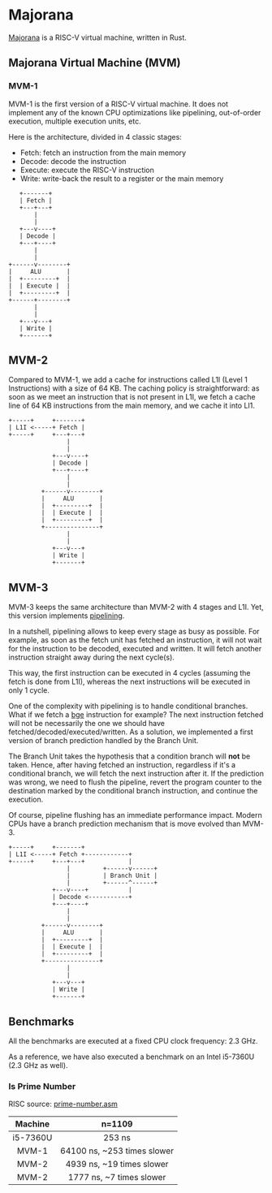 # Majorana

[Majorana](https://en.wikipedia.org/wiki/Ettore_Majorana) is a RISC-V virtual machine, written in Rust.

## Majorana Virtual Machine (MVM)

### MVM-1

MVM-1 is the first version of a RISC-V virtual machine.
It does not implement any of the known CPU optimizations like pipelining, out-of-order execution, multiple execution units, etc.

Here is the architecture, divided in 4 classic stages:
* Fetch: fetch an instruction from the main memory
* Decode: decode the instruction
* Execute: execute the RISC-V instruction
* Write: write-back the result to a register or the main memory

```
   +-------+
   | Fetch |
   +---+---+
       |
       |
   +---v----+
   | Decode |
   +---+----+
       |
       |
+------v--------+
|     ALU       |
|  +---------+  |
|  | Execute |  |
|  +---------+  |
+------+--------+
       |
       |
   +---v---+
   | Write |
   +-------+
```

## MVM-2

Compared to MVM-1, we add a cache for instructions called L1I (Level 1 Instructions) with a size of 64 KB. The caching policy is straightforward: as soon as we meet an instruction that is not present in L1I, we fetch a cache line of 64 KB instructions from the main memory, and we cache it into LI1.

```
+-----+     +-------+
| L1I <-----+ Fetch |
+-----+     +---+---+
                |
                |
            +---v----+
            | Decode |
            +---+----+
                |
                |
         +------v--------+
         |     ALU       |
         |  +---------+  |
         |  | Execute |  |
         |  +---------+  |
         +---------------+
                |
                |
            +---v---+
            | Write |
            +-------+

```

## MVM-3

MVM-3 keeps the same architecture than MVM-2 with 4 stages and L1I. Yet, this version implements [pipelining](https://en.wikipedia.org/wiki/Instruction_pipelining). 

In a nutshell, pipelining allows to keep every stage as busy as possible. For example, as soon as the fetch unit has fetched an instruction, it will not wait for the instruction to be decoded, executed and written. It will fetch another instruction straight away during the next cycle(s).

This way, the first instruction can be executed in 4 cycles (assuming the fetch is done from L1I), whereas the next instructions will be executed in only 1 cycle.

One of the complexity with pipelining is to handle conditional branches. What if we fetch a [bge](https://msyksphinz-self.github.io/riscv-isadoc/html/rvi.html#bge) instruction for example? The next instruction fetched will not be necessarily the one we should have fetched/decoded/executed/written. As a solution, we implemented a first version of branch prediction handled by the Branch Unit. 

The Branch Unit takes the hypothesis that a condition branch will **not** be taken. Hence, after having fetched an instruction, regardless if it's a conditional branch, we will fetch the next instruction after it. If the prediction was wrong, we need to flush the pipeline, revert the program counter to the destination marked by the conditional branch instruction, and continue the execution.

Of course, pipeline flushing has an immediate performance impact. Modern CPUs have a branch prediction mechanism that is move evolved than MVM-3.

```
+-----+     +-------+
| L1I <-----+ Fetch +------------+
+-----+     +---+---+            |
                |         +------v------+
                |         | Branch Unit |
                |         +------^------+
            +---v----+           |
            | Decode <-----------+
            +---+----+
                |
                |
         +------v--------+
         |     ALU       |
         |  +---------+  |
         |  | Execute |  |
         |  +---------+  |
         +---------------+
                |
                |
            +---v---+
            | Write |
            +-------+
```

## Benchmarks

All the benchmarks are executed at a fixed CPU clock frequency: 2.3 GHz.

As a reference, we have also executed a benchmark on an Intel i5-7360U (2.3 GHz as well).

### Is Prime Number

RISC source: [prime-number.asm](res/risc/prime-number.asm)

|Machine|n=1109|
|:--------:|:-------------:|
|i5-7360U|253 ns|
|MVM-1|64100 ns, ~253 times slower|
|MVM-2|4939 ns, ~19 times slower|
|MVM-2|1777 ns, ~7 times slower|